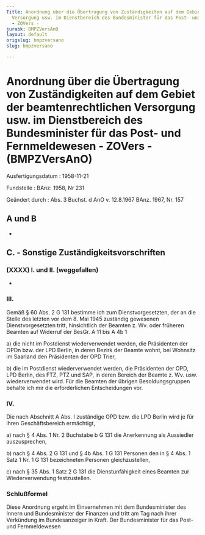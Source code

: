 ```yaml
---
Title: Anordnung über die Übertragung von Zuständigkeiten auf dem Gebiet der beamtenrechtlichen
  Versorgung usw. im Dienstbereich des Bundesminister für das Post- und Fernmeldewesen
  - ZOVers -
jurabk: BMPZVersAnO
layout: default
origslug: bmpzversano
slug: bmpzversano

---
```


# Anordnung über die Übertragung von Zuständigkeiten auf dem Gebiet der beamtenrechtlichen Versorgung usw. im Dienstbereich des Bundesminister für das Post- und Fernmeldewesen - ZOVers - (BMPZVersAnO)

Ausfertigungsdatum
:   1958-11-21

Fundstelle
:   BAnz: 1958, Nr 231

Geändert durch
:   Abs. 3 Buchst. d AnO v. 12.8.1967 BAnz. 1967, Nr. 157

## A und B

-

## C. - Sonstige Zuständigkeitsvorschriften

### (XXXX) I. und II. (weggefallen)

-

### III.

Gemäß § 60 Abs. 2 G 131 bestimme ich zum Dienstvorgesetzten, der an
die Stelle des letzten vor dem 8. Mai 1945 zuständig gewesenen
Dienstvorgesetzten tritt, hinsichtlich der Beamten z. Wv. oder
früheren Beamten auf Widerruf der BesGr. A 11 bis A 4b 1

a)  die nicht im Postdienst wiederverwendet werden, die Präsidenten der
    OPDn bzw. der LPD Berlin, in deren Bezirk der Beamte wohnt, bei
    Wohnsitz im Saarland den Präsidenten der OPD Trier,


b)  die im Postdienst wiederverwendet werden, die Präsidenten der OPD, LPD
    Berlin, des FTZ, PTZ und SAP, in deren Bereich der Beamte z. Wv. usw.
    wiederverwendet wird. Für die Beamten der übrigen Besoldungsgruppen
    behalte ich mir die erforderlichen Entscheidungen vor.

### IV.

Die nach Abschnitt A Abs. I zuständige OPD bzw. die LPD Berlin wird je
für ihren Geschäftsbereich ermächtigt,

a)  nach § 4 Abs. 1 Nr. 2 Buchstabe b G 131 die Anerkennung als Aussiedler
    auszusprechen,


b)  nach § 4 Abs. 2 G 131 und § 4b Abs. 1 G 131 Personen den in § 4 Abs. 1
    Satz 1 Nr. 1 G 131 bezeichneten Personen gleichzustellen,


c)  nach § 35 Abs. 1 Satz 2 G 131 die Dienstunfähigkeit eines Beamten zur
    Wiederverwendung festzustellen.

### Schlußformel

Diese Anordnung ergeht im Einvernehmen mit dem Bundesminister des
Innern und Bundesminister der Finanzen und tritt am Tag nach ihrer
Verkündung im Bundesanzeiger in Kraft.
Der Bundesminister für das Post- und Fernmeldewesen


